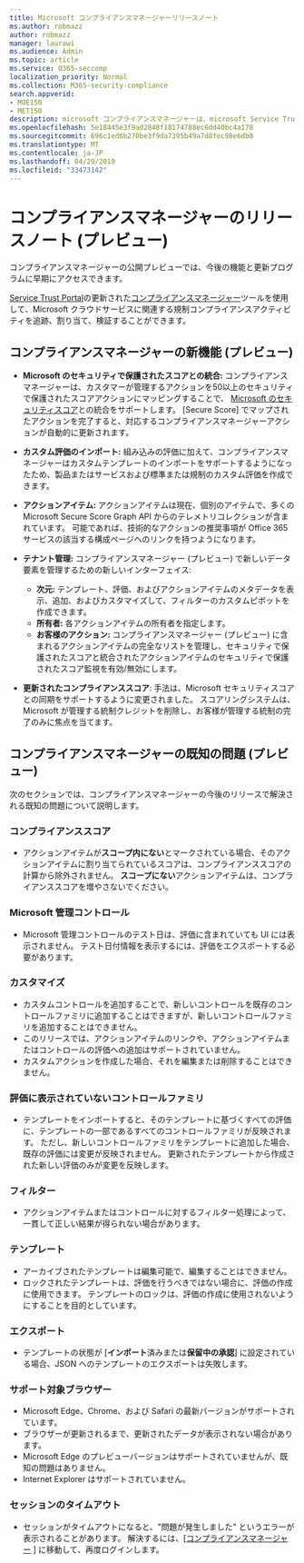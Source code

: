 ```yaml
---
title: Microsoft コンプライアンスマネージャーリリースノート
ms.author: robmazz
author: robmazz
manager: laurawi
ms.audience: Admin
ms.topic: article
ms.service: O365-seccomp
localization_priority: Normal
ms.collection: M365-security-compliance
search.appverid:
- MOE150
- MET150
description: microsoft コンプライアンスマネージャーは、microsoft Service Trust Portal の無料のワークフローベースのリスク評価ツールです。 コンプライアンスマネージャーを使用すると、Microsoft クラウドサービスに関連する規制コンプライアンスアクティビティを追跡、割り当て、検証することができます。
ms.openlocfilehash: 5e18445e3f9ad2848f18174788ec6dd40bc4a178
ms.sourcegitcommit: 696c1ed6b270be3f9da7395b49a7d8fec98e6db0
ms.translationtype: MT
ms.contentlocale: ja-JP
ms.lasthandoff: 04/29/2019
ms.locfileid: "33473142"
---
```

# <a name="release-notes-for-compliance-manager-preview"></a>コンプライアンスマネージャーのリリースノート (プレビュー)

コンプライアンスマネージャーの公開プレビューでは、今後の機能と更新プログラムに早期にアクセスできます。

[Service Trust Portal](https://servicetrust.microsoft.com)の更新された[コンプライアンスマネージャー](https://servicetrust.microsoft.com/ComplianceManager)ツールを使用して、Microsoft クラウドサービスに関連する規制コンプライアンスアクティビティを追跡、割り当て、検証することができます。

## <a name="whats-new-in-compliance-manager-preview"></a>コンプライアンスマネージャーの新機能 (プレビュー)

- **Microsoft のセキュリティで保護されたスコアとの統合:** コンプライアンスマネージャーは、カスタマーが管理するアクションを50以上のセキュリティで保護されたスコアアクションにマッピングすることで、 [Microsoft のセキュリティスコア](microsoft-secure-score.md)との統合をサポートします。 [Secure Score] でマップされたアクションを完了すると、対応するコンプライアンスマネージャーアクションが自動的に更新されます。

- **カスタム評価のインポート:** 組み込みの評価に加えて、コンプライアンスマネージャーはカスタムテンプレートのインポートをサポートするようになったため、製品またはサービスおよび標準または規制のカスタム評価を作成できます。

- **アクションアイテム:** アクションアイテムは現在、個別のアイテムで、多くの Microsoft Secure Score Graph API からのテレメトリコレクションが含まれています。 可能であれば、技術的なアクションの推奨事項が Office 365 サービスの該当する構成ページへのリンクを持つようになります。

- **テナント管理:** コンプライアンスマネージャー (プレビュー) で新しいデータ要素を管理するための新しいインターフェイス:
    - **次元:** テンプレート、評価、およびアクションアイテムのメタデータを表示、追加、およびカスタマイズして、フィルターのカスタムピボットを作成できます。
    - **所有者:** 各アクションアイテムの所有者を指定します。
    - **お客様のアクション:** コンプライアンスマネージャー (プレビュー) に含まれるアクションアイテムの完全なリストを管理し、セキュリティで保護されたスコアと統合されたアクションアイテムのセキュリティで保護されたスコア監視を有効/無効にします。

- **更新されたコンプライアンススコア**: 手法は、Microsoft セキュリティスコアとの同期をサポートするように変更されました。 スコアリングシステムは、Microsoft が管理する統制クレジットを削除し、お客様が管理する統制の完了のみに焦点を当てます。

## <a name="known-issues-in-compliance-manager-preview"></a>コンプライアンスマネージャーの既知の問題 (プレビュー)

次のセクションでは、コンプライアンスマネージャーの今後のリリースで解決される既知の問題について説明します。

### <a name="compliance-score"></a>コンプライアンススコア

- アクションアイテムが**スコープ内にない**とマークされている場合、そのアクションアイテムに割り当てられているスコアは、コンプライアンススコアの計算から除外されません。 **スコープにない**アクションアイテムは、コンプライアンススコアを増やさないでください。

### <a name="microsoft-managed-controls"></a>Microsoft 管理コントロール

- Microsoft 管理コントロールのテスト日は、評価に含まれていても UI には表示されません。 テスト日付情報を表示するには、評価をエクスポートする必要があります。

### <a name="customization"></a>カスタマイズ

- カスタムコントロールを追加することで、新しいコントロールを既存のコントロールファミリに追加することはできますが、新しいコントロールファミリを追加することはできません。
- このリリースでは、アクションアイテムのリンクや、アクションアイテムまたはコントロールの評価への追加はサポートされていません。
- カスタムアクションを作成した場合、それを編集または削除することはできません。

### <a name="control-families-not-shown-in-assessments"></a>評価に表示されていないコントロールファミリ

- テンプレートをインポートすると、そのテンプレートに基づくすべての評価に、テンプレートの一部であるすべてのコントロールファミリが反映されます。 ただし、新しいコントロールファミリをテンプレートに追加した場合、既存の評価には変更が反映されません。 更新されたテンプレートから作成された新しい評価のみが変更を反映します。

### <a name="filters"></a>フィルター

- アクションアイテムまたはコントロールに対するフィルター処理によって、一貫して正しい結果が得られない場合があります。

### <a name="templates"></a>テンプレート

- アーカイブされたテンプレートは編集可能で、編集することはできません。
- ロックされたテンプレートは、評価を行うべきではない場合に、評価の作成に使用できます。 テンプレートのロックは、評価の作成に使用されないようにすることを目的としています。

### <a name="export"></a>エクスポート

- テンプレートの状態が [**インポート**済みまたは**保留中の承認**] に設定されている場合、JSON へのテンプレートのエクスポートは失敗します。

### <a name="supported-browsers"></a>サポート対象ブラウザー

- Microsoft Edge、Chrome、および Safari の最新バージョンがサポートされています。
- ブラウザーが更新されるまで、更新されたデータが表示されない場合があります。
- Microsoft Edge のプレビューバージョンはサポートされていませんが、既知の問題はありません。
- Internet Explorer はサポートされていません。

### <a name="session-timeout"></a>セッションのタイムアウト

- セッションがタイムアウトになると、"問題が発生しました" というエラーが表示されることがあります。 解決するには、[[コンプライアンスマネージャー](https://servicetrust.microsoft.com/ComplianceManager) ] に移動して、再度ログインします。